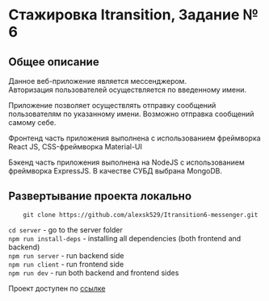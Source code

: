 # Стажировка Itransition, Задание № 6

## Общее описание

Данное веб-приложение является мессенджером.<br/>
Авторизация пользователей осуществляется по введенному имени.<br/>

Приложение позволяет осуществлять отправку сообщений пользователям по указанному имени. Возможно отправка сообщений самому себе.<br/>

Фронтенд часть приложения выполнена с использованием фреймворка React JS, CSS-фреймворка Material-UI

Бэкенд часть приложения выполнена на NodeJS с использованием фреймворка ExpressJS.
В качестве СУБД выбрана MongoDB.

## Развертывание проекта локально
```
    git clone https://github.com/alexsk529/Itransition6-messenger.git
```
``` cd server ``` - go to the server folder <br/>
``` npm run install-deps ``` - installing all dependencies (both frontend and backend) <br/>
``` npm run server ``` - run backend side <br/>
``` npm run client ``` - run frontend side <br/>
``` npm run dev ``` - run both backend and frontend sides

Проект доступен по [ссылке]()
